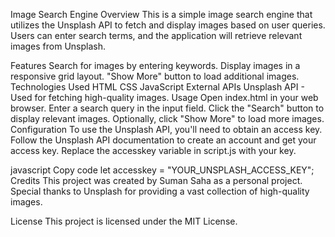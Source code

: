 Image Search Engine
Overview
This is a simple image search engine that utilizes the Unsplash API to fetch and display images based on user queries. Users can enter search terms, and the application will retrieve relevant images from Unsplash.

Features
Search for images by entering keywords.
Display images in a responsive grid layout.
"Show More" button to load additional images.
Technologies Used
HTML
CSS
JavaScript
External APIs
Unsplash API - Used for fetching high-quality images.
Usage
Open index.html in your web browser.
Enter a search query in the input field.
Click the "Search" button to display relevant images.
Optionally, click "Show More" to load more images.
Configuration
To use the Unsplash API, you'll need to obtain an access key. Follow the Unsplash API documentation to create an account and get your access key. Replace the accesskey variable in script.js with your key.

javascript
Copy code
let accesskey = "YOUR_UNSPLASH_ACCESS_KEY";
Credits
This project was created by Suman Saha as a personal project. Special thanks to Unsplash for providing a vast collection of high-quality images.

License
This project is licensed under the MIT License.